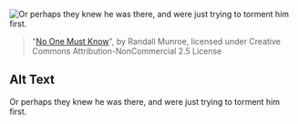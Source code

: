 ![Or perhaps they knew he was there, and were just trying to torment him first.](https://imgs.xkcd.com/comics/no_one_must_know.png)
> "[No One Must Know](https://xkcd.com/515/)", by Randall Munroe, licensed under Creative Commons Attribution-NonCommercial 2.5 License

## Alt Text
Or perhaps they knew he was there, and were just trying to torment him first.
